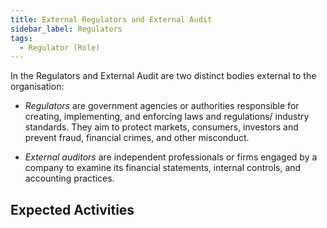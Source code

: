 ```yaml
---
title: External Regulators and External Audit
sidebar_label: Regulators
tags: 
  - Regulator (Role)
---
```


<BoxOut title="Regulators / External Audit" image="/img/bok/roles/regulator.png">

In the Regulators and External Audit are two distinct bodies external to the organisation:

- _Regulators_ are government agencies or authorities responsible for creating, implementing, and enforcing laws and regulations/ industry standards.  They aim to protect markets, consumers, investors and prevent fraud, financial crimes, and other misconduct. 

- _External auditors_ are independent professionals or firms engaged by a company to examine its financial statements, internal controls, and accounting practices.

</BoxOut>

## Expected Activities

<BokTagList tag="Regulator (Role)" filter="Activities" />